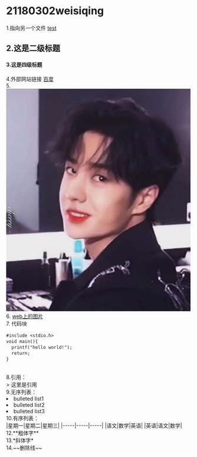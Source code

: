 # 21180302weisiqing
1.指向另一个文件 [test](test.md)
## 2.这是二级标题
#### 3.这是四级标题
4.外部网站链接 [百度](https://www.baidu.com/)</br>
5. ![目录中的图片](u=2942866533,4203113990&fm=15&gp=0.jpg)</br>
6. [web上的图片](https://gimg2.baidu.com/image_search/src=http%3A%2F%2F1812.img.pp.sohu.com.cn%2Fimages%2Fblog%2F2009%2F11%2F18%2F18%2F8%2F125b6560a6ag214.jpg)</br>
7. 代码块</br>
  ```
  #include <stdio.h>
  void main(){
    printf("hello world!");
    return;
  }
  ```
  </br>
8.引用：</br>
> 这里是引用
</br>
9.无序列表：</br>
<li> bulleted list1 </br>
<li> bulleted list2 </br>
<li> bulleted list3 </br>
10.有序列表：</br>
|星期一|星期二|星期三|  
|-----|-----|-----|
|语文|数学|英语|
|英语|语文|数学|
</br>
12.**粗体字**</br>
13.*斜体字*</br>
14.~~删除线~~</br>
